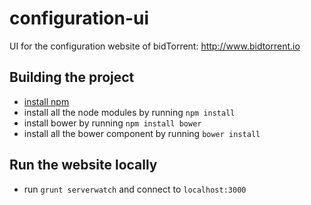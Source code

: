 # configuration-ui
UI for the configuration website of bidTorrent: http://www.bidtorrent.io

## Building the project

* [install npm](https://www.npmjs.com/#getting-started)
* install all the node modules by running `npm install`
* install bower by running `npm install bower`
* install all the bower component by running `bower install`

## Run the website locally

* run `grunt serverwatch` and connect to `localhost:3000`